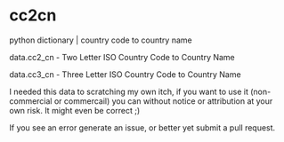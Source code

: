 # cc2cn
python dictionary | country code to country name 

data.cc2_cn - Two Letter ISO Country Code to Country Name

data.cc3_cn - Three Letter ISO Country Code to Country Name

I needed this data to scratching my own itch, if you want to use it (non-commercial or commercail) you can without notice or attribution at your own risk. It might even be correct ;)

If you see an error generate an issue, or better yet submit a pull request.
